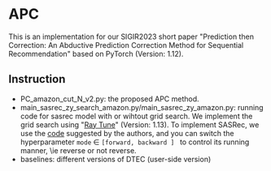# APC

This is an implementation for our SIGIR2023 short paper "Prediction then Correction: An Abductive Prediction Correction Method for Sequential Recommendation" based on PyTorch (Version: 1.12).

## Instruction

- PC_amazon_cut_N_v2.py: the proposed APC method.
- main_sasrec_zy_search_amazon.py/main_sasrec_zy_amazon.py: running code for sasrec model with or wihtout grid search. We implement the grid search using "[Ray Tune](https://docs.ray.io/en/latest/tune/index.html)" (Version: 1.13). To implement SASRec, we use the [code](https://github.com/pmixer/SASRec.pytorch) suggested by the authors, and you can switch the hyperparameter ``` mode ``` $\in$ ```[forward, backward ] ```  to control its running manner, \ie reverse or not reverse.
- baselines: different versions of DTEC (user-side version)

